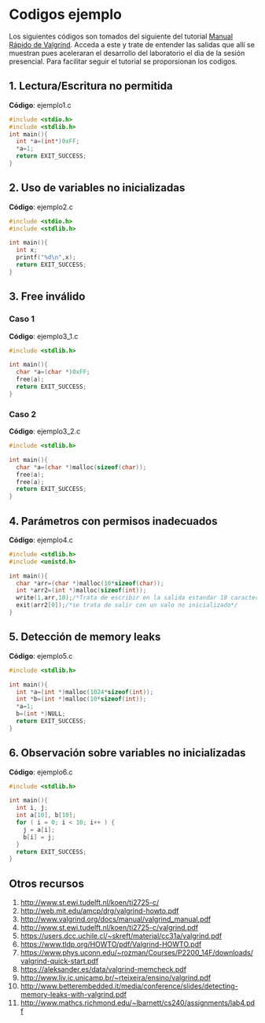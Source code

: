 # Codigos ejemplo #

Los siguientes códigos son tomados del siguiente del tutorial [Manual Rápido de Valgrind](https://users.dcc.uchile.cl/~skreft/material/cc31a/valgrind.pdf). 
Acceda a este y trate de entender las salidas que allí se muestran pues aceleraran el desarrollo del laboratorio el dia de la sesión presencial. 
Para facilitar seguir el tutorial se proporsionan los codigos.

## 1. Lectura/Escritura no permitida ##

**Código**: ejemplo1.c

```C
#include <stdio.h>
#include <stdlib.h>
int main(){
  int *a=(int*)0xFF;
  *a=1;
  return EXIT_SUCCESS;
}
```

##  2. Uso de variables no inicializadas ##

**Código**: ejemplo2.c

```C
#include <stdio.h>
#include <stdlib.h>

int main(){
  int x;
  printf("%d\n",x);
  return EXIT_SUCCESS;
}
```

## 3. Free inválido ##

### Caso 1 ###

**Código**: ejemplo3_1.c

```C
#include <stdlib.h>

int main(){
  char *a=(char *)0xFF;
  free(a);
  return EXIT_SUCCESS;
}
```

### Caso 2 ###

**Código**: ejemplo3_2.c

```C
#include <stdlib.h>

int main(){
  char *a=(char *)malloc(sizeof(char));
  free(a);
  free(a);
  return EXIT_SUCCESS;
}
```

## 4. Parámetros con permisos inadecuados ##

**Código**: ejemplo4.c

```C
#include <stdlib.h>
#include <unistd.h>

int main(){
  char *arr=(char *)malloc(10*sizeof(char));
  int *arr2=(int *)malloc(sizeof(int));
  write(1,arr,10);/*Trata de escribir en la salida estandar 10 caracteres, pero hay basura*/
  exit(arr2[0]);/*se trata de salir con un valo no inicializado*/
}
```

## 5. Detección de memory leaks ##

**Código**: ejemplo5.c

```C
#include <stdlib.h>

int main(){
  int *a=(int *)malloc(1024*sizeof(int));
  int *b=(int *)malloc(10*sizeof(int));
  *a=1;
  b=(int *)NULL;
  return EXIT_SUCCESS;
}
```

## 6. Observación sobre variables no inicializadas ##

**Código**: ejemplo6.c

```C
#include <stdlib.h>

int main(){
  int i, j;
  int a[10], b[10];
  for ( i = 0; i < 10; i++ ) {
    j = a[i];
    b[i] = j;
  }
  return EXIT_SUCCESS;
}
```

## Otros recursos ##
1. http://www.st.ewi.tudelft.nl/koen/ti2725-c/
2. http://web.mit.edu/amcp/drg/valgrind-howto.pdf
3. http://www.valgrind.org/docs/manual/valgrind_manual.pdf
4. http://www.st.ewi.tudelft.nl/koen/ti2725-c/valgrind.pdf
5. https://users.dcc.uchile.cl/~skreft/material/cc31a/valgrind.pdf
6. https://www.tldp.org/HOWTO/pdf/Valgrind-HOWTO.pdf
7. https://www.phys.uconn.edu/~rozman/Courses/P2200_14F/downloads/valgrind-quick-start.pdf
8. https://aleksander.es/data/valgrind-memcheck.pdf
9. http://www.liv.ic.unicamp.br/~rteixeira/ensino/valgrind.pdf
10. http://www.betterembedded.it/media/conference/slides/detecting-memory-leaks-with-valgrind.pdf
11. http://www.mathcs.richmond.edu/~lbarnett/cs240/assignments/lab4.pdf

